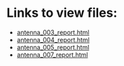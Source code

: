# Links to view files:

* [antenna_003_report.html](https://htmlpreview.github.io/?https://github.com/HERA-Team/H6C_Notebooks_2/blob/main/antenna_report/antenna_003_report.html)
* [antenna_004_report.html](https://htmlpreview.github.io/?https://github.com/HERA-Team/H6C_Notebooks_2/blob/main/antenna_report/antenna_004_report.html)
* [antenna_005_report.html](https://htmlpreview.github.io/?https://github.com/HERA-Team/H6C_Notebooks_2/blob/main/antenna_report/antenna_005_report.html)
* [antenna_007_report.html](https://htmlpreview.github.io/?https://github.com/HERA-Team/H6C_Notebooks_2/blob/main/antenna_report/antenna_007_report.html)